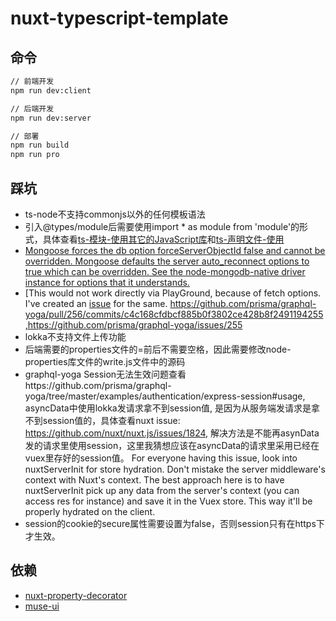 # nuxt-typescript-template

## 命令
``` bash
// 前端开发
npm run dev:client

// 后端开发
npm run dev:server

// 部署
npm run build
npm run pro
```

## 踩坑

- ts-node不支持commonjs以外的任何模板语法
- 引入@types/module后需要使用import * as module from 'module'的形式，具体查看[ts-模块-使用其它的JavaScript库](https://www.tslang.cn/docs/handbook/declaration-files/deep-dive.html)和[ts-声明文件-使用](https://www.tslang.cn/docs/handbook/declaration-files/consumption.html)
- [Mongoose forces the db option forceServerObjectId false and cannot be overridden. Mongoose defaults the server auto_reconnect options to true which can be overridden. See the node-mongodb-native driver instance for options that it understands.](https://stackoverflow.com/questions/18761595/mongoose-id-affected-before-saving)
- [This would not work directly via PlayGround, because of fetch options. I've created an [issue](https://github.com/graphcool/graphql-yoga/issues/255) for the same. https://github.com/prisma/graphql-yoga/pull/256/commits/c4c168cfdbcf885b0f3802ce428b8f2491194255,https://github.com/prisma/graphql-yoga/issues/255
- lokka不支持文件上传功能
- 后端需要的properties文件的=前后不需要空格，因此需要修改node-properties库文件的write.js文件中的源码
- graphql-yoga Session无法生效问题查看https://github.com/prisma/graphql-yoga/tree/master/examples/authentication/express-session#usage,
 asyncData中使用lokka发请求拿不到session值, 是因为从服务端发请求是拿不到session值的，具体查看nuxt issue: 
 https://github.com/nuxt/nuxt.js/issues/1824, 解决方法是不能再asynData发的请求里使用session，这里我猜想应该在asyncData的请求里采用已经在vuex里存好的session值。
For everyone having this issue, look into nuxtServerInit for store hydration. Don't mistake the server middleware's context with Nuxt's context. The best approach here is to have nuxtServerInit pick up any data from the server's context (you can access res for instance) and save it in the Vuex store. This way it'll be properly hydrated on the client.
- session的cookie的secure属性需要设置为false，否则session只有在https下才生效。

## 依赖

- [nuxt-property-decorator](https://github.com/nuxt-community/nuxt-property-decorator)
- [muse-ui](https://muse-ui.org/#/zh-CN)
